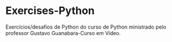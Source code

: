 # Exercises-Python
 Exercícios/desafios de Python do curso de Python ministrado pelo professor Gustavo Guanabara-Curso em Vídeo.
